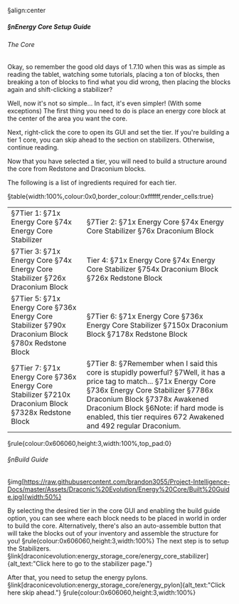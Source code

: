 §align:center
##### §nEnergy Core Setup Guide

###### The Core

Okay, so remember the good old days of 1.7.10 when this was as simple as reading the tablet, watching some tutorials, placing a ton of blocks, then breaking a ton of blocks to find what you did wrong, then placing the blocks again and shift-clicking a stabilizer?

Well, now it's not so simple... In fact, it's even simpler! (With some exceptions)
The first thing you need to do is place an energy core block at the center of the area you want the core.

Next, right-click the core to open its GUI and set the tier.
If you're building a tier 1 core, you can skip ahead to the section on stabilizers.
Otherwise, continue reading.

Now that you have selected a tier, you will need to build a structure around the core from Redstone and Draconium blocks.

The following is a list of ingredients required for each tier.

§table{width:100%,colour:0x0,border_colour:0xffffff,render_cells:true} 
<table column_layout="1*,1*">
<tr padding="2" align="left">
<td>
§7Tier 1:
§71x Energy Core
§74x Energy Core Stabilizer
</td>
<td>
§7Tier 2:
§71x Energy Core
§74x Energy Core Stabilizer
§76x Draconium Block
</td> 
</tr>
<tr padding="2" align="left">
<td>
§7Tier 3:
§71x Energy Core
§74x Energy Core Stabilizer
§726x Draconium Block
</td>
<td>
Tier 4:
§71x Energy Core
§74x Energy Core Stabilizer
§754x Draconium Block
§726x Redstone Block
</td> 
</tr>
<tr padding="2" align="left">
<td>
§7Tier 5:
§71x Energy Core
§736x Energy Core Stabilizer
§790x Draconium Block
§780x Redstone Block
</td>
<td>
§7Tier 6:
§71x Energy Core
§736x Energy Core Stabilizer
§7150x Draconium Block
§7178x Redstone Block
</td> 
</tr>
<tr padding="2" align="left">
<td>
§7Tier 7:
§71x Energy Core
§736x Energy Core Stabilizer
§7210x Draconium Block
§7328x Redstone Block
</td>
<td>
§7Tier 8:
§7Remember when I said this core is stupidly powerful?
§7Well, it has a price tag to match...
§71x Energy Core
§736x Energy Core Stabilizer
§7786x Draconium Block
§7378x Awakened Draconium Block
§6Note: if hard mode is enabled, this tier requires 672 Awakened and 492 regular Draconium.
</td> 
</tr>
</table>

§rule{colour:0x606060,height:3,width:100%,top_pad:0}
###### §nBuild Guide
§img[https://raw.githubusercontent.com/brandon3055/Project-Intelligence-Docs/master/Assets/Draconic%20Evolution/Energy%20Core/Built%20Guide.jpg]{width:50%}

By selecting the desired tier in the core GUI and enabling the build guide option, you can see where each block needs to be placed in world in order to build the core. Alternatively, there's also an auto-assemble button that will take the blocks out of your inventory and assemble the structure for you!
§rule{colour:0x606060,height:3,width:100%}
The next step is to setup the Stabilizers. §link[draconicevolution:energy_storage_core/energy_core_stabilizer]{alt_text:"Click here to go to the stabilizer page."}

After that, you need to setup the energy pylons. §link[draconicevolution:energy_storage_core/energy_pylon]{alt_text:"Click here skip ahead."}
§rule{colour:0x606060,height:3,width:100%}